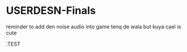 # USERDESN-Finals

reminder to add den noise audio into game tenq
de wala but kuya cael is cute

.TEST
